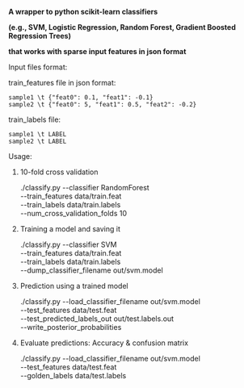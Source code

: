 **A wrapper to python scikit-learn classifiers**

**(e.g., SVM, Logistic Regression, Random Forest, Gradient Boosted Regression Trees)**

**that works with sparse input features in json format**

Input files format:


train_features file in json format: 

    sample1 \t {"feat0": 0.1, "feat1": -0.1}
    sample2 \t {"feat0": 5, "feat1": 0.5, "feat2": -0.2}

train_labels file: 

    sample1 \t LABEL
    sample2 \t LABEL
 

Usage:

1) 10-fold cross validation

    ./classify.py --classifier RandomForest \
              --train_features data/train.feat \
              --train_labels data/train.labels \
              --num_cross_validation_folds 10

2) Training a model and saving it

    ./classify.py --classifier SVM \
                  --train_features data/train.feat \
                  --train_labels data/train.labels \
                  --dump_classifier_filename out/svm.model

3) Prediction using a trained model

    ./classify.py --load_classifier_filename out/svm.model \
              --test_features data/test.feat \
              --test_predicted_labels_out out/test.labels.out \
              --write_posterior_probabilities 

4) Evaluate predictions: Accuracy & confusion matrix

    ./classify.py --load_classifier_filename out/svm.model \
              --test_features data/test.feat \
              --golden_labels data/test.labels 
              
